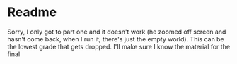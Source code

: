 # Readme

Sorry, I only got to part one and it doesn't work (he zoomed off screen and hasn't come back, when I run it, there's just the empty world). This can be the lowest grade that gets dropped. I'll make sure I know the material for the final 
